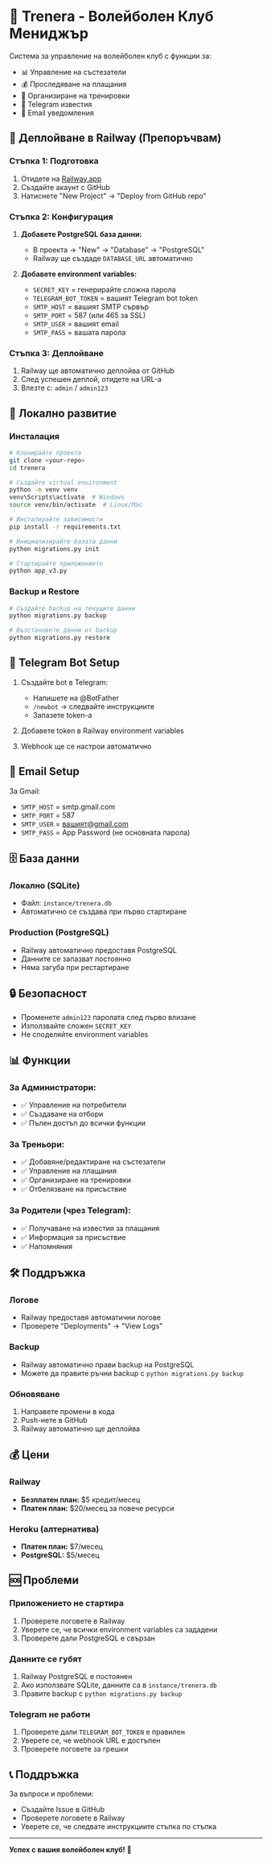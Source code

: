 # 🏐 Trenera - Волейболен Клуб Мениджър

Система за управление на волейболен клуб с функции за:
- 📊 Управление на състезатели
- 💰 Проследяване на плащания
- 📅 Организиране на тренировки
- 📱 Telegram известия
- 📧 Email уведомления

## 🚀 Деплойване в Railway (Препоръчвам)

### Стъпка 1: Подготовка
1. Отидете на [Railway.app](https://railway.app)
2. Създайте акаунт с GitHub
3. Натиснете "New Project" → "Deploy from GitHub repo"

### Стъпка 2: Конфигурация
1. **Добавете PostgreSQL база данни:**
   - В проекта → "New" → "Database" → "PostgreSQL"
   - Railway ще създаде `DATABASE_URL` автоматично

2. **Добавете environment variables:**
   - `SECRET_KEY` = генерирайте сложна парола
   - `TELEGRAM_BOT_TOKEN` = вашият Telegram bot token
   - `SMTP_HOST` = вашият SMTP сървър
   - `SMTP_PORT` = 587 (или 465 за SSL)
   - `SMTP_USER` = вашият email
   - `SMTP_PASS` = вашата парола

### Стъпка 3: Деплойване
1. Railway ще автоматично деплойва от GitHub
2. След успешен деплой, отидете на URL-а
3. Влезте с: `admin` / `admin123`

## 🔧 Локално развитие

### Инсталация
```bash
# Клонирайте проекта
git clone <your-repo>
cd trenera

# Създайте virtual environment
python -m venv venv
venv\Scripts\activate  # Windows
source venv/bin/activate  # Linux/Mac

# Инсталирайте зависимости
pip install -r requirements.txt

# Инициализирайте базата данни
python migrations.py init

# Стартирайте приложението
python app_v3.py
```

### Backup и Restore
```bash
# Създайте backup на текущите данни
python migrations.py backup

# Възстановете данни от backup
python migrations.py restore
```

## 📱 Telegram Bot Setup

1. Създайте bot в Telegram:
   - Напишете на @BotFather
   - `/newbot` → следвайте инструкциите
   - Запазете token-а

2. Добавете token в Railway environment variables

3. Webhook ще се настрои автоматично

## 📧 Email Setup

За Gmail:
- `SMTP_HOST` = smtp.gmail.com
- `SMTP_PORT` = 587
- `SMTP_USER` = вашият@gmail.com
- `SMTP_PASS` = App Password (не основната парола)

## 🗄️ База данни

### Локално (SQLite)
- Файл: `instance/trenera.db`
- Автоматично се създава при първо стартиране

### Production (PostgreSQL)
- Railway автоматично предоставя PostgreSQL
- Данните се запазват постоянно
- Няма загуба при рестартиране

## 🔒 Безопасност

- Променете `admin123` паролата след първо влизане
- Използвайте сложен `SECRET_KEY`
- Не споделяйте environment variables

## 📊 Функции

### За Администратори:
- ✅ Управление на потребители
- ✅ Създаване на отбори
- ✅ Пълен достъп до всички функции

### За Треньори:
- ✅ Добавяне/редактиране на състезатели
- ✅ Управление на плащания
- ✅ Организиране на тренировки
- ✅ Отбелязване на присъствие

### За Родители (чрез Telegram):
- ✅ Получаване на известия за плащания
- ✅ Информация за присъствие
- ✅ Напомняния

## 🛠️ Поддръжка

### Логове
- Railway предоставя автоматични логове
- Проверете "Deployments" → "View Logs"

### Backup
- Railway автоматично прави backup на PostgreSQL
- Можете да правите ръчни backup с `python migrations.py backup`

### Обновяване
1. Направете промени в кода
2. Push-нете в GitHub
3. Railway автоматично ще деплойва

## 💰 Цени

### Railway
- **Безплатен план:** $5 кредит/месец
- **Платен план:** $20/месец за повече ресурси

### Heroku (алтернатива)
- **Платен план:** $7/месец
- **PostgreSQL:** $5/месец

## 🆘 Проблеми

### Приложението не стартира
1. Проверете логовете в Railway
2. Уверете се, че всички environment variables са зададени
3. Проверете дали PostgreSQL е свързан

### Данните се губят
1. Railway PostgreSQL е постоянен
2. Ако използвате SQLite, данните са в `instance/trenera.db`
3. Правите backup с `python migrations.py backup`

### Telegram не работи
1. Проверете дали `TELEGRAM_BOT_TOKEN` е правилен
2. Уверете се, че webhook URL е достъпен
3. Проверете логовете за грешки

## 📞 Поддръжка

За въпроси и проблеми:
- Създайте Issue в GitHub
- Проверете логовете в Railway
- Уверете се, че следвате инструкциите стъпка по стъпка

---

**Успех с вашия волейболен клуб! 🏐**
